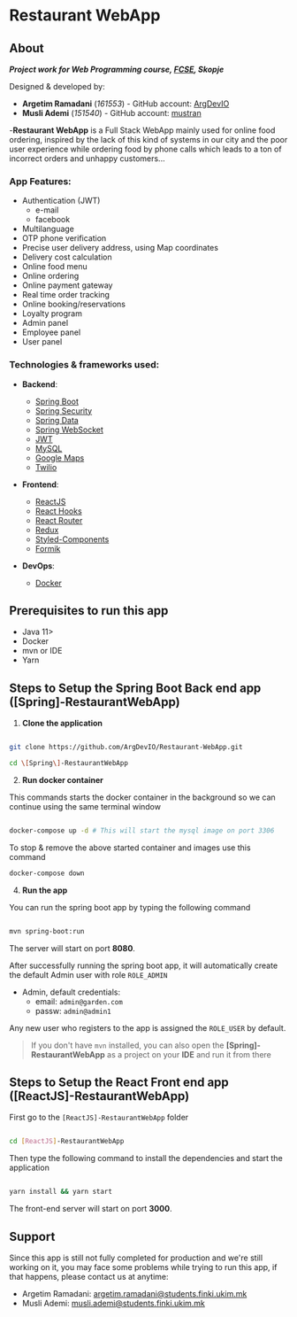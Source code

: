 


# Restaurant WebApp

## About
***Project work for Web Programming course, [FCSE](https://finki.ukim.mk/en), Skopje*** 

Designed & developed by:
 - **Argetim Ramadani** (*161553*) - GitHub account: [ArgDevIO ](https://github.com/ArgDevIO) 
 - **Musli Ademi** (*151540*) - GitHub account: [mustran ](https://github.com/mustran)

-**Restaurant WebApp** is a Full Stack WebApp mainly used for online food ordering, inspired by the lack of this kind of systems in our city and the poor user experience while ordering food by phone calls which leads to a ton of incorrect orders and unhappy customers...
### App Features:
- Authentication (JWT)
	- e-mail
	- facebook
- Multilanguage 
- OTP phone verification  
- Precise user delivery address, using Map coordinates
- Delivery cost calculation
- Online food menu
- Online ordering
- Online payment gateway
- Real time order tracking
- Online booking/reservations
- Loyalty program
- Admin panel
- Employee panel
- User panel


### Technologies & frameworks used:
- **Backend**:
	- [Spring Boot](https://spring.io/projects/spring-boot)
	- [Spring Security](https://spring.io/projects/spring-security)
	- [Spring Data](https://spring.io/projects/spring-data)
	- [Spring WebSocket](https://spring.io/guides/gs/messaging-stomp-websocket/)
	- [JWT](https://jwt.io/)
	- [MySQL](https://www.mysql.com/)
	- [Google Maps](https://developers.google.com/maps/documentation)
	- [Twilio](https://www.twilio.com/)   

- **Frontend**:
	- [ReactJS](https://reactjs.org/) 
	- [React Hooks](https://reactjs.org/docs/hooks-intro.html)
	- [React Router](https://reacttraining.com/react-router/web/guides/quick-start)
	- [Redux](https://redux.js.org/)
	- [Styled-Components](https://styled-components.com/)
	- [Formik](https://jaredpalmer.com/formik/)
	
- **DevOps**:
	- [Docker](https://www.docker.com/) 

## Prerequisites to run this app
- Java 11>
- Docker
- mvn or IDE
- Yarn

## Steps to Setup the Spring Boot Back end app ([Spring]-RestaurantWebApp)

  

1.  **Clone the application**

  

```bash

git clone https://github.com/ArgDevIO/Restaurant-WebApp.git

cd \[Spring\]-RestaurantWebApp

```

  

2.  **Run docker container**

This commands starts the docker container in the background so we can continue using the same terminal window
```bash

docker-compose up -d # This will start the mysql image on port 3306

```
To stop & remove the above started container and images use this command
```bash
docker-compose down
```

4.  **Run the app**

  

You can run the spring boot app by typing the following command

```bash

mvn spring-boot:run

```
The server will start on port **8080**.

After successfully running the spring boot app, it will automatically create the default Admin user with role `ROLE_ADMIN` 
- Admin, default credentials:
	- email:   `admin@garden.com`
	- passw: `admin@admin1` 

Any new user who registers to the app is assigned the `ROLE_USER` by default.

> If you don't have `mvn` installed, you can also open the
> **[Spring]-RestaurantWebApp** as a project on your **IDE** and run it from there

## Steps to Setup the React Front end app ([ReactJS]-RestaurantWebApp)

  

First go to the `[ReactJS]-RestaurantWebApp` folder

```bash

cd [ReactJS]-RestaurantWebApp

```

Then type the following command to install the dependencies and start the application

```bash

yarn install && yarn start

```

  

The front-end server will start on port **3000**.

## Support
Since this app is still not fully completed for production and we're still working on it, you may face some problems while trying to run this app, if that happens, please contact us at anytime:
- Argetim Ramadani: argetim.ramadani@students.finki.ukim.mk
- Musli Ademi: musli.ademi@students.finki.ukim.mk
